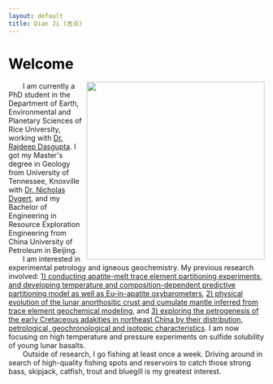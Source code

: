 ```yaml
---
layout: default
title: Dian Ji (吉点)
---
```


# <span style="color:black">Welcome</span>
<img align="right" src="https://dian01811.github.io/files/photo.jpg" width="350">
  
&emsp;&emsp;I am currently a PhD student in the Department of Earth, Environmental and Planetary Sciences of Rice University, working with [Dr. Rajdeep Dasgupta](https://www.dasgupta.rice.edu). I got my Master's degree in Geology from University of Tennessee, Knoxville with [Dr. Nicholas Dygert](https://dygert.utk.edu), and my Bachelor of Engineering in Resource Exploration Engineering from China University of Petroleum in Beijing.<br>&emsp;&emsp;I am interested in experimental petrology and igneous geochemistry. My previous research involved: [1) conducting apatite-melt trace element partitioning experiments, and developing temperature and composition-dependent predictive partitioning model as well as Eu-in-apatite oxybarometers](https://dian01811.github.io/files/Ji_GCA_2024.pdf), [2) physical evolution of the lunar anorthositic crust and cumulate mantle inferred from trace element geochemical modeling](https://dian01811.github.io/files/Ji_EPSL_2023.pdf), and [3) exploring the petrogenesis of the early Cretaceous adakities in northeast China by their distribution, petrological, geochronological and isotopic characteristics](https://dian01811.github.io/files/Ji_IGR_2020.pdf). I am now focusing on high temperature and pressure experiments on sulfide solubility of young lunar basalts.<br>
&emsp;&emsp;Outside of research, I go fishing at least once a week. Driving around in search of high-quality fishing spots and reservoirs to catch those strong bass, skipjack, catfish, trout and bluegill is my greatest interest.

